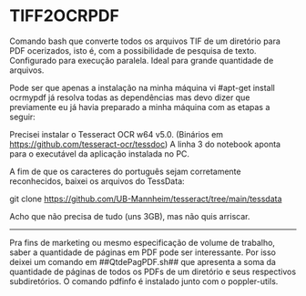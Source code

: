 # TIFF2OCRPDF
Comando bash que converte todos os arquivos TIF de um diretório para PDF ocerizados, isto é, com a possibilidade de pesquisa de texto.
Configurado para execução paralela. Ideal para grande quantidade de arquivos.

Pode ser que apenas a instalação na minha máquina vi #apt-get install ocrmypdf já resolva todas as dependências mas devo dizer que previamente eu já havia preparado a minha máquina com as etapas a seguir:

Precisei instalar o Tesseract OCR w64 v5.0. (Binários em https://github.com/tesseract-ocr/tessdoc) A linha 3 do notebook aponta para o executável da aplicação instalada no PC.

A fim de que os caracteres do português sejam corretamente reconhecidos, baixei os arquivos do TessData:

git clone https://github.com/UB-Mannheim/tesseract/tree/main/tessdata

Acho que não precisa de tudo (uns 3GB), mas não quis arriscar.
__________________________________________________________________

Pra fins de marketing ou mesmo especificação de volume de trabalho, saber a quantidade de páginas em PDF pode ser interessante.
Por isso deixei um comando em ##QtdePagPDF.sh## que apresenta a soma da quantidade de páginas de todos os PDFs de um diretório e seus respectivos subdiretórios. O comando pdfinfo é instalado junto com o poppler-utils.
